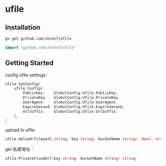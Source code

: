 # ufile

## Installation

```sh
go get github.com/zhchsf/ufile
```
```go
import "github.com/zhchsf/ufile"
```

## Getting Started

config ufile settings:
```go
ufile.SetConfig(
    ufile.Config{
        PublicKey:    GlobolConfig.Ufile.PublicKey,
        PrivateKey:   GlobolConfig.Ufile.PrivateKey,
        UserAgent:    GlobolConfig.Ufile.UserAgent,
        ExpireSecond: GlobolConfig.Ufile.ExpireSecond,
        UrlSuffix:    GlobolConfig.Ufile.UrlSuffix,
    },
)
```

upload to ufile:
```go
ufile.Upload(filepath string, key string, bucketName string) (bool, error)
```

get 私密地址：
```go
ufile.PrivateCloudUrl(key string, bucketName string) string
```
